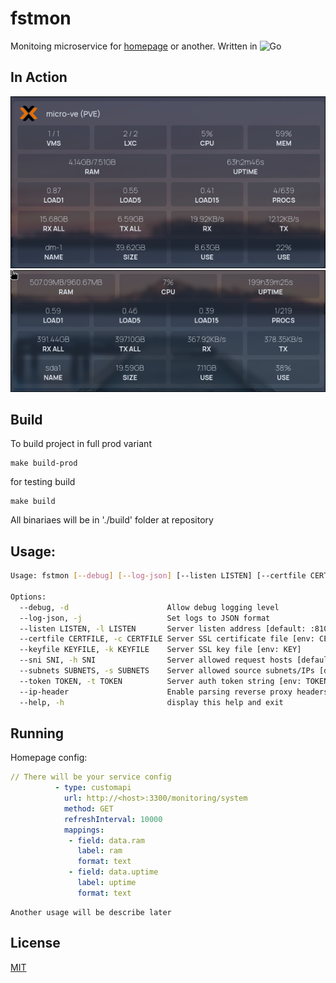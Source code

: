 
# fstmon

Monitoing microservice for [homepage](https://gethomepage.dev) or another. Written in ![Go](https://img.shields.io/badge/go-%2300ADD8.svg?style=for-the-badge&logo=go&logoColor=white)

## In Action

![screen_1](./screenshots/1.png)
![screen_2](./screenshots/2.png)

## Build

To build project in full prod variant
```
make build-prod
```

for testing build
```
make build
```

All binariaes will be in './build' folder at repository


## Usage:

```bash
Usage: fstmon [--debug] [--log-json] [--listen LISTEN] [--certfile CERTFILE] [--keyfile KEYFILE] [--sni SNI] [--subnets SUBNETS] [--token TOKEN] [--ip-header]

Options:
  --debug, -d                      Allow debug logging level
  --log-json, -j                   Set logs to JSON format
  --listen LISTEN, -l LISTEN       Server listen address [default: :8100]
  --certfile CERTFILE, -c CERTFILE Server SSL certificate file [env: CERT]
  --keyfile KEYFILE, -k KEYFILE    Server SSL key file [env: KEY]
  --sni SNI, -h SNI                Server allowed request hosts [default: []]
  --subnets SUBNETS, -s SUBNETS    Server allowed source subnets/IPs [default: []]
  --token TOKEN, -t TOKEN          Server auth token string [env: TOKEN]
  --ip-header                      Enable parsing reverse proxy headers
  --help, -h                       display this help and exit
```

## Running

Homepage config:
```yml
// There will be your service config
          - type: customapi
            url: http://<host>:3300/monitoring/system
            method: GET
            refreshInterval: 10000
            mappings:
             - field: data.ram
               label: ram
               format: text
             - field: data.uptime
               label: uptime
               format: text
```

    Another usage will be describe later

## License

[MIT](https://choosealicense.com/licenses/mit/)